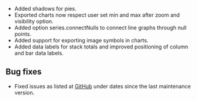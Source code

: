 - Added shadows for pies.
- Exported charts now respect user set min and max after zoom and visibility option.
- Added option series.connectNulls to connect line graphs through null points.
- Added support for exporting image symbols in charts.
- Added data labels for stack totals and improved positioning of column and bar data labels.
## Bug fixes 
- Fixed issues as listed at [GitHub](http://github.com/highslide-software/highcharts.com/commits/master) under dates since the last maintenance version.